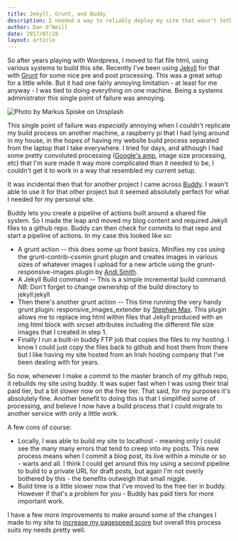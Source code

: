 ```yaml
---
title: Jekyll, Grunt, and Buddy
description: I needed a way to reliably deploy my site that wasn't tethered to one machine.
author: Dan O’Neill
date: 2017/07/28
layout: article
---
```


So after years playing with Wordpress, I moved to flat file html, using various systems to build this site. Recently I've been using [Jekyll](https://jekyllrb.com/) for that with [Grunt](https://gruntjs.com/) for some nice pre and post processing. This was a great setup for a little while. But it had one fairly annoying limitation - at least for me anyway - I was tied to doing everything on one machine. Being a systems administrator this single point of failure was annoying.

![Photo by Markus Spiske on Unsplash](/images/markus-spiske-207946.jpg)

This single point of failure was *especially* annoying when I couldn't replicate my build process on another machine, a raspberry pi that I had lying around in my house, in the hopes of having my website build process separated from the laptop that I take everywhere. I tried for days, and although I had some pretty convoluted processing ([Google's amp](https://www.ampproject.org/), image size processing, etc) that I'm sure made it way more complicated than it needed to be, I couldn't get it to work in a way that resembled my current setup.

It was incidental then that for another project I came across [Buddy](https://buddy.works/). I wasn't able to use it for that other project but it seemed absolutely perfect for what I needed for my personal site.

Buddy lets you create a pipeline of actions built around a shared file system. So I made the leap and moved my blog content and required Jekyll files to a github repo. Buddy can then check for commits to that repo and start a pipeline of actions. In my case this looked like so:

- A grunt action -- this does some up front basics. Minifies my css using the grunt-contrib-cssmin grunt plugin and creates images in various sizes of whatever images I upload for a new article using the grunt-responsive-images plugin by [Andi Smith](https://github.com/andismith/grunt-responsive-images).
- A Jekyll Build command -- This is a simple incremental build command. _*NB*_: Don't forget to change ownership of the build directory to jekyll:jekyll
- Then there's another grunt action -- This time running the very handy grunt plugin: responsive_images_extender by [Stephan Max](https://github.com/stephanmax/grunt-responsive-images-extender). This plugin allows me to replace img html within files that Jekyll produced with an img html block with srcset attributes including the different file size images that I created in step 1.
- Finally I run a built-in buddy FTP job that copies the files to my hosting. I know I could just copy the files back to github and host them from there but I like having my site hosted from an Irish hosting company that I've been dealing with for years.

So now, whenever I make a commit to the master branch of my github repo, it rebuilds my site using buddy. It was super fast when I was using their trial paid tier, but a bit slower now on the free tier. That said, for my purposes it's absolutely fine. Another benefit to doing this is that I simplified some of processing, and believe I now have a build process that I could migrate to another service with only a little work.

A few cons of course:

- Locally, I was able to build my site to localhost - meaning only I could see the many many errors that tend to creep into my posts. This new process means when I commit a blog post, its live within a minute or so - warts and all. I think I could get around this my using a second pipeline to build to a private URL for draft posts, but again I'm not overly bothered by this - the benefits outweigh that small niggle.
-  Build time is a little slower now that I've moved to the free tier in buddy. However if that's a problem for you - Buddy has paid tiers for more important work.

I have a few more improvements to make around some of the changes I made to my site to [increase my pagespeed score](http://wordsandmagic.com/2017/07/20/Quick-pagespeed-wins/) but overall this process suits my needs pretty well. 
